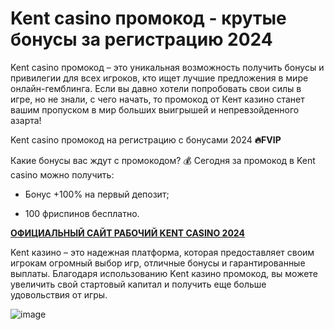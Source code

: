 # Kent casino промокод - крутые бонусы за регистрацию 2024

Kent casino промокод – это уникальная возможность получить бонусы и привилегии для всех игроков, кто ищет лучшие предложения в мире онлайн-гемблинга. Если вы давно хотели попробовать свои силы в игре, но не знали, с чего начать, то промокод от Кент казино станет вашим пропуском в мир больших выигрышей и непревзойденного азарта!

Kent casino промокод на регистрацию с бонусами 2024 **🔥FVIP**

Какие бонусы вас ждут с промокодом? 💰 Сегодня за промокод в Kent casino можно получить:

- Бонус +100% на первый депозит;

- 100 фриспинов бесплатно.


**[ОФИЦИАЛЬНЫЙ САЙТ РАБОЧИЙ KENT CASINO 2024](https://linksc.ru/kent_fvip)**

Kent казино – это надежная платформа, которая предоставляет своим игрокам огромный выбор игр, отличные бонусы и гарантированные выплаты. Благодаря использованию Kent казино промокод, вы можете увеличить свой стартовый капитал и получить еще больше удовольствия от игры.



![image](https://github.com/user-attachments/assets/086ecc80-a884-4fe6-aba6-a3c1350eaf03)

